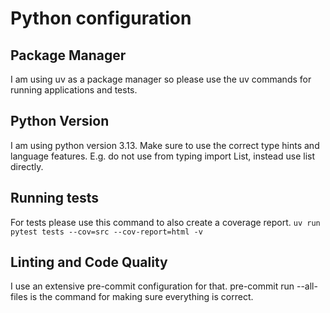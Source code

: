 # Python configuration

## Package Manager
I am using uv as a package manager so please use the uv commands for running applications and tests.


## Python Version
I am using python version 3.13.
Make sure to use the correct type hints and language features.
E.g. do not use from typing import List, instead use list directly.


## Running tests

For tests please use this command to also create a coverage report.
```uv run pytest tests --cov=src --cov-report=html -v```


## Linting and Code Quality
I use an extensive pre-commit configuration for that.
pre-commit run --all-files is the command for making sure everything is correct.


